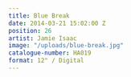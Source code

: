 ```yaml
---
title: Blue Break
date: 2014-03-21 15:02:00 Z
position: 26
artist: Jamie Isaac
image: "/uploads/blue-break.jpg"
catalogue-number: HA019
format: 12" / Digital
---
```


